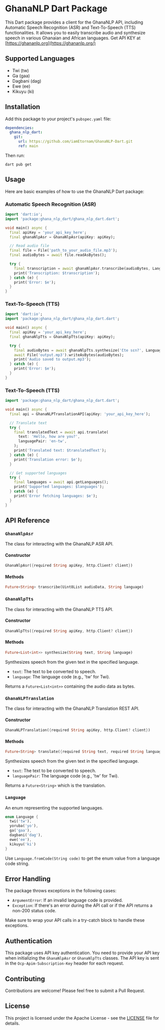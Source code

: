 # GhanaNLP Dart Package

This Dart package provides a client for the GhanaNLP API, including Automatic Speech Recognition (ASR) and Text-To-Speech (TTS) functionalities. It allows you to easily transcribe audio and synthesize speech in various Ghanaian and African languages. Get API KEY at [https://ghananlp.org](https://ghananlp.org/)

## Supported Languages

- Twi (tw)
- Ga (gaa)
- Dagbani (dag)
- Ewe (ee)
- Kikuyu (ki)

## Installation

Add this package to your project's `pubspec.yaml` file:

```yaml
dependencies:
  ghana_nlp_dart:
    git:
      url: https://github.com/iamEtornam/GhanaNLP-Dart.git
      ref: main
```

Then run:

```
dart pub get
```

## Usage

Here are basic examples of how to use the GhanaNLP Dart package:

### Automatic Speech Recognition (ASR)

```dart
import 'dart:io';
import 'package:ghana_nlp_dart/ghana_nlp_dart.dart';

void main() async {
  final apiKey = 'your_api_key_here';
  final ghanaNlpAsr = GhanaNlpAsr(apiKey: apiKey);

  // Read audio file
  final file = File('path_to_your_audio_file.mp3');
  final audioBytes = await file.readAsBytes();

  try {
    final transcription = await ghanaNlpAsr.transcribe(audioBytes, Language.twi.code);
    print('Transcription: $transcription');
  } catch (e) {
    print('Error: $e');
  }
}
```

### Text-To-Speech (TTS)

```dart
import 'dart:io';
import 'package:ghana_nlp_dart/ghana_nlp_dart.dart';

void main() async {
  final apiKey = 'your_api_key_here';
  final ghanaNlpTts = GhanaNlpTts(apiKey: apiKey);

  try {
    final audioBytes = await ghanaNlpTts.synthesize('Ɛte sɛn?', Language.twi.code);
    await File('output.mp3').writeAsBytes(audioBytes);
    print('Audio saved to output.mp3');
  } catch (e) {
    print('Error: $e');
  }
}
```

### Text-To-Speech (TTS)

```dart
import 'package:ghana_nlp_dart/ghana_nlp_dart.dart';

void main() async {
  final api = GhanaNLPTranslationAPI(apiKey: 'your_api_key_here');

  // Translate text
  try {
    final translatedText = await api.translate(
      text: 'Hello, how are you?',
      languagePair: 'en-tw',
    );
    print('Translated text: $translatedText');
  } catch (e) {
    print('Translation error: $e');
  }

  // Get supported languages
  try {
    final languages = await api.getLanguages();
    print('Supported languages: $languages');
  } catch (e) {
    print('Error fetching languages: $e');
  }
}
```


## API Reference

### `GhanaNlpAsr`

The class for interacting with the GhanaNLP ASR API.

#### Constructor

```dart
GhanaNlpAsr({required String apiKey, http.Client? client})
```

#### Methods

```dart
Future<String> transcribe(Uint8List audioData, String language)
```

### `GhanaNlpTts`

The class for interacting with the GhanaNLP TTS API.

#### Constructor

```dart
GhanaNlpTts({required String apiKey, http.Client? client})
```

#### Methods

```dart
Future<List<int>> synthesize(String text, String language)
```

Synthesizes speech from the given text in the specified language.

- `text`: The text to be converted to speech.
- `language`: The language code (e.g., 'tw' for Twi).

Returns a `Future<List<int>>` containing the audio data as bytes.


### `GhanaNLPTranslation`

The class for interacting with the GhanaNLP Translation REST API.

#### Constructor

```dart
GhanaNLPTranslation({required String apiKey, http.Client? client})
```

#### Methods

```dart
Future<String> translate({required String text, required String languagePair})
```

Synthesizes speech from the given text in the specified language.

- `text`: The text to be converted to speech.
- `languagePair`: The language code (e.g., 'tw' for Twi).

Returns a `Future<String>` which is the translation.

### `Language`

An enum representing the supported languages.

```dart
enum Language {
  twi('tw'),
  yoruba('yo'),
  ga('gaa'),
  dagbani('dag'),
  ewe('ee'),
  kikuyu('ki')
}
```

Use `Language.fromCode(String code)` to get the enum value from a language code string.


## Error Handling

The package throws exceptions in the following cases:

- `ArgumentError`: If an invalid language code is provided.
- `Exception`: If there's an error during the API call or if the API returns a non-200 status code.

Make sure to wrap your API calls in a try-catch block to handle these exceptions.

## Authentication

This package uses API key authentication. You need to provide your API key when initializing the `GhanaNlpAsr` or `GhanaNlpTts` classes. The API key is sent in the `Ocp-Apim-Subscription-Key` header for each request.

## Contributing

Contributions are welcome! Please feel free to submit a Pull Request.

## License

This project is licensed under the Apache License - see the [LICENSE](LICENSE) file for details.